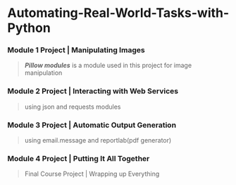 # Automating-Real-World-Tasks-with-Python
### Module 1 Project | Manipulating Images
> ***Pillow modules*** is a module used in this project for image manipulation
### Module 2 Project | Interacting with Web Services
> using json and requests modules
### Module 3 Project | Automatic Output Generation
> using email.message and reportlab(pdf generator)
### Module 4 Project | Putting It All Together
> Final Course Project | Wrapping up Everything
